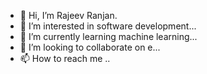 - 👋 Hi, I’m Rajeev Ranjan.
- 👀 I’m interested in software development...
- 🌱 I’m currently learning  machine learning...
- 💞️ I’m looking to collaborate on e...
- 📫 How to reach me ..

<!---
rajeevranj/rajeevranj is a ✨ special ✨ repository because its `README.md` (this file) appears on your GitHub profile.
You can click the Preview link to take a look at your changes.
--->
